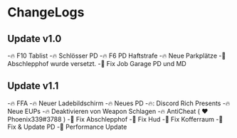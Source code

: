 # ChangeLogs

## Update v1.0

-🔥 F10 Tablist
-🔥 Schlösser PD
-🔥 F6 PD Haftstrafe
-🔥 Neue Parkplätze
-🔧 Abschlepphof wurde versetzt.
-🔧 Fix Job Garage PD und MD

## Update v1.1

-🔥 FFA
-🔥 Neuer Ladebildschirm
-🔥 Neues PD
-🔥: Discord Rich Presents
-🔥 Neue EUPs
-🔥 Deaktivieren von Weapon Schlagen
-🔥 AntiCheat ( ❤️ Phoenix339#3788 )
-🔧 Fix Abschlepphof
-🔧 Fix Hud
-🔧 Fix Kofferraum
-🔧 Fix & Update PD
-🔧 Performance Update
